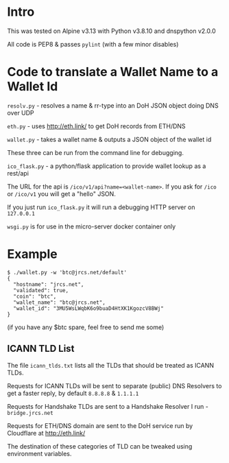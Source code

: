 # Intro

This was tested on Alpine v3.13 with Python v3.8.10 and dnspython v2.0.0

All code is PEP8 & passes `pylint` (with a few minor disables)


# Code to translate a Wallet Name to a Wallet Id

`resolv.py` - resolves a name & rr-type into an DoH JSON object doing DNS over UDP

`eth.py` - uses http://eth.link/ to get DoH records from ETH/DNS

`wallet.py` - takes a wallet name & outputs a JSON object of the wallet id

These three can be run from the command line for debugging.


`ico_flask.py` - a python/flask application to provide wallet lookup as a rest/api

The URL for the api is `/ico/v1/api?name=<wallet-name>`. If you ask for `/ico` or `/ico/v1` you
will get a "hello" JSON.

If you just run `ico_flask.py` it will run a debugging HTTP server on `127.0.0.1`

`wsgi.py` is for use in the micro-server docker container only


# Example

    $ ./wallet.py -w 'btc@jrcs.net/default'
	{
	  "hostname": "jrcs.net",
	  "validated": true,
	  "coin": "btc",
	  "wallet_name": "btc@jrcs.net",
	  "wallet_id": "3MU5WsLWqbK6o9buaD4HtXK1KgozcV8BWj"
	}

    
(if you have any $btc spare, feel free to send me some)


## ICANN TLD List

The file `icann_tlds.txt` lists all the TLDs that should be treated as ICANN TLDs.

Requests for ICANN TLDs will be sent to separate (public) DNS Resolvers to get a faster reply, by default `8.8.8.8` & `1.1.1.1`

Requests for Handshake TLDs are sent to a Handshake Resolver I run - `bridge.jrcs.net`

Requests for ETH/DNS domain are sent to the DoH service run by Cloudflare at http://eth.link/

The destination of these categories of TLD can be tweaked using environment variables.
